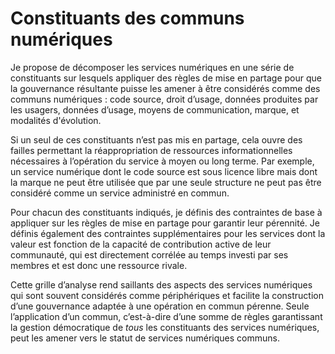 # Constituants des communs numériques

Je propose de décomposer les services numériques en une série de constituants sur lesquels appliquer des règles de mise en partage pour que la gouvernance résultante puisse les amener à être considérés comme des communs numériques : code source, droit d’usage, données produites par les usagers, données d’usage, moyens de communication, marque, et modalités d'évolution.

Si un seul de ces constituants n’est pas mis en partage, cela ouvre des failles permettant la réappropriation de ressources informationnelles nécessaires à l’opération du service à moyen ou long terme. Par exemple, un service numérique dont le code source est sous licence libre mais dont la marque ne peut être utilisée que par une seule structure ne peut pas être considéré comme un service administré en commun.

Pour chacun des constituants indiqués, je définis des contraintes de base à appliquer sur les règles de mise en partage pour garantir leur pérennité. Je définis également des contraintes supplémentaires pour les services dont la valeur est fonction de la capacité de contribution active de leur communauté, qui est directement corrélée au temps investi par ses membres et est donc une ressource rivale.

Cette grille d’analyse rend saillants des aspects des services numériques qui sont souvent considérés comme périphériques et facilite la construction d’une gouvernance adaptée à une opération en commun pérenne. Seule l’application d’un commun, c’est-à-dire d’une somme de règles garantissant la gestion démocratique de _tous_ les constituants des services numériques, peut les amener vers le statut de services numériques communs.

